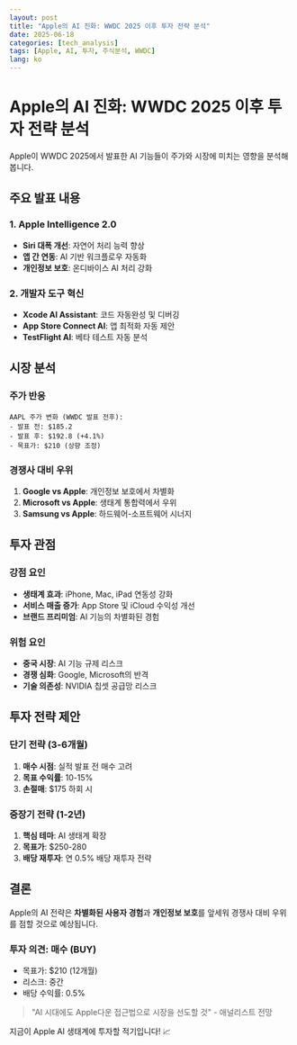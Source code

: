 ```yaml
---
layout: post
title: "Apple의 AI 진화: WWDC 2025 이후 투자 전략 분석"
date: 2025-06-18
categories: [tech_analysis]
tags: [Apple, AI, 투자, 주식분석, WWDC]
lang: ko
---
```


# Apple의 AI 진화: WWDC 2025 이후 투자 전략 분석

Apple이 WWDC 2025에서 발표한 AI 기능들이 주가와 시장에 미치는 영향을 분석해봅니다.

## 주요 발표 내용

### 1. Apple Intelligence 2.0
- **Siri 대폭 개선**: 자연어 처리 능력 향상
- **앱 간 연동**: AI 기반 워크플로우 자동화
- **개인정보 보호**: 온디바이스 AI 처리 강화

### 2. 개발자 도구 혁신
- **Xcode AI Assistant**: 코드 자동완성 및 디버깅
- **App Store Connect AI**: 앱 최적화 자동 제안
- **TestFlight AI**: 베타 테스트 자동 분석

## 시장 분석

### 주가 반응
```
AAPL 주가 변화 (WWDC 발표 전후):
- 발표 전: $185.2
- 발표 후: $192.8 (+4.1%)
- 목표가: $210 (상향 조정)
```

### 경쟁사 대비 우위
1. **Google vs Apple**: 개인정보 보호에서 차별화
2. **Microsoft vs Apple**: 생태계 통합력에서 우위
3. **Samsung vs Apple**: 하드웨어-소프트웨어 시너지

## 투자 관점

### 강점 요인
- **생태계 효과**: iPhone, Mac, iPad 연동성 강화
- **서비스 매출 증가**: App Store 및 iCloud 수익성 개선
- **브랜드 프리미엄**: AI 기능의 차별화된 경험

### 위험 요인
- **중국 시장**: AI 기능 규제 리스크
- **경쟁 심화**: Google, Microsoft의 반격
- **기술 의존성**: NVIDIA 칩셋 공급망 리스크

## 투자 전략 제안

### 단기 전략 (3-6개월)
1. **매수 시점**: 실적 발표 전 매수 고려
2. **목표 수익률**: 10-15%
3. **손절매**: $175 하회 시

### 중장기 전략 (1-2년)
1. **핵심 테마**: AI 생태계 확장
2. **목표가**: $250-280
3. **배당 재투자**: 연 0.5% 배당 재투자 전략

## 결론

Apple의 AI 전략은 **차별화된 사용자 경험**과 **개인정보 보호**를 앞세워 경쟁사 대비 우위를 점할 것으로 예상됩니다.

### 투자 의견: **매수 (BUY)**
- 목표가: $210 (12개월)
- 리스크: 중간
- 배당 수익률: 0.5%

> "AI 시대에도 Apple다운 접근법으로 시장을 선도할 것" - 애널리스트 전망

지금이 Apple AI 생태계에 투자할 적기입니다! 📈
